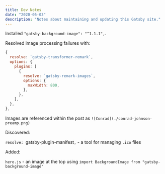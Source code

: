 ```yaml
---
title: Dev Notes
date: "2020-05-03"
description: "Notes about maintaining and updating this Gatsby site."
---
```


Installed `"gatsby-background-image": "^1.1.1",`.

Resolved image processing failures with:

```js
{
  resolve: `gatsby-transformer-remark`,
  options: {
    plugins: [
      {
        resolve: `gatsby-remark-images`,
        options: {
          maxWidth: 800,
        },
      },
    ],
  },
},
```

Images are referenced within the post as `![Conrad](./conrad-johnson-preamp.png) `

 Discovered:

 `resolve: `gatsby-plugin-manifest`,` - a tool for managing `.ico` files

 Added:

 `hero.js` - an image at the top using `import BackgroundImage from "gatsby-background-image"`